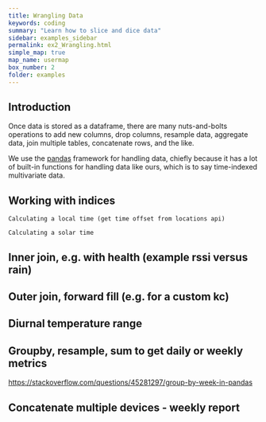 ```yaml
---
title: Wrangling Data
keywords: coding
summary: "Learn how to slice and dice data"
sidebar: examples_sidebar
permalink: ex2_Wrangling.html
simple_map: true
map_name: usermap
box_number: 2
folder: examples
---
```


## Introduction

Once data is stored as a dataframe, there are many nuts-and-bolts operations to add new columns, drop columns, resample data, aggregate data, join multiple tables, concatenate rows, and the like.  

We use the [pandas](https://pandas.pydata.org/) framework for handling data, chiefly because it has a lot of built-in functions for handling data like ours, which is to say time-indexed multivariate data.

## Working with indices

	Calculating a local time (get time offset from locations api)

	Calculating a solar time

## Inner join, e.g. with health (example rssi versus rain)

## Outer join, forward fill (e.g. for a custom kc)

## Diurnal temperature range


## Groupby, resample, sum to get daily or weekly metrics
https://stackoverflow.com/questions/45281297/group-by-week-in-pandas

## Concatenate multiple devices - weekly report
